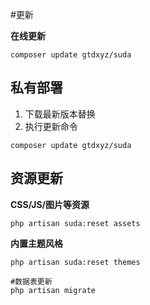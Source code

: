 
#更新


**在线更新**

```
composer update gtdxyz/suda
```

## 私有部署

1. 下载最新版本替换
2. 执行更新命令

```
composer update gtdxyz/suda
```

## 资源更新

**CSS/JS/图片等资源**

```
php artisan suda:reset assets
```

**内置主题风格**

```
php artisan suda:reset themes
```

```
#数据表更新
php artisan migrate
```




